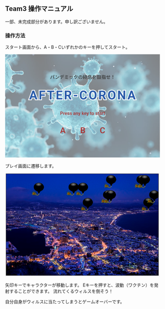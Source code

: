 ## Team3 操作マニュアル
一部、未完成部分があります。申し訳ございません。

### 操作方法
スタート画面から、A・B・Cいずれかのキーを押してスタート。

![トップ画面](./asset/top1.png)

プレイ画面に遷移します。

![プレイ画面](./asset/top2.png)

矢印キーでキャラクターが移動します。
Eキーを押すと、波動（ワクチン）を発射することができます。
流れてくるウィルスを倒そう！

自分自身がウィルスに当たってしまうとゲームオーバーです。
